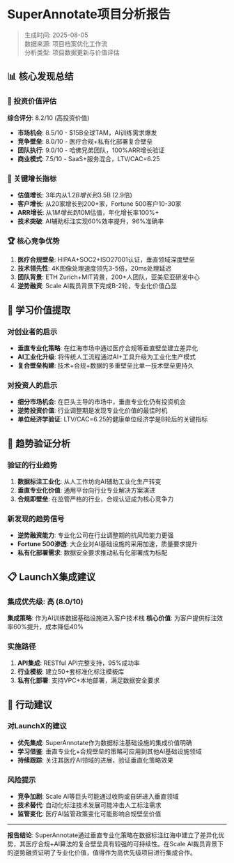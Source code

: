 # SuperAnnotate项目分析报告
> 生成时间: 2025-08-05  
> 数据来源: 项目档案优化工作流  
> 分析类型: 项目数据更新与价值评估

## 📊 核心发现总结

### 🎯 投资价值评估
**综合评分**: 8.2/10 (高投资价值)
- **市场机会**: 8.5/10 - $15B全球TAM，AI训练需求爆发
- **竞争壁垒**: 8.0/10 - 医疗合规+私有化部署复合壁垒
- **团队执行**: 9.0/10 - 哈佛兄弟团队，100%ARR增长验证
- **商业模式**: 7.5/10 - SaaS+服务混合，LTV/CAC=6.25

### 🚀 关键增长指标
- **估值增长**: 3年内从$1.2B增长到$3.5B (2.9倍)
- **客户增长**: 从20家增长到200+家，Fortune 500客户10-30家
- **ARR增长**: 从$1M增长到$10M估值，年化增长率100%+
- **技术突破**: AI辅助标注实现60%效率提升，96%准确率

### 🏆 核心竞争优势
1. **医疗合规壁垒**: HIPAA+SOC2+ISO27001认证，垂直领域深度壁垒
2. **技术领先性**: 4K图像处理速度领先3-5倍，20ms处理延迟
3. **团队背景**: ETH Zurich+MIT背景，200+人团队，亚美尼亚研发中心
4. **逆势融资**: Scale AI裁员背景下完成B-2轮，专业化价值凸显

## 🎨 学习价值提取

### 对创业者的启示
- **垂直专业化策略**: 在红海市场中通过医疗合规等垂直壁垒建立差异化
- **AI工业化升级**: 将传统人工流程通过AI+工具升级为工业化生产模式
- **复合壁垒构建**: 技术+合规+数据的多重壁垒比单一技术壁垒更持久

### 对投资人的启示
- **细分市场机会**: 在巨头主导的市场中，垂直专业化仍有投资机会
- **逆势投资价值**: 行业调整期是发现专业化价值的最佳时机
- **单位经济学验证**: LTV/CAC=6.25的健康单位经济学是B轮后的关键指标

## 🔮 趋势验证分析

### 验证的行业趋势
1. **数据标注工业化**: 从人工作坊向AI辅助工业化生产转变
2. **垂直专业化价值**: 通用平台向行业专业解决方案演进
3. **合规即壁垒**: 在监管严格的行业，合规认证成为核心竞争力

### 新发现的趋势信号
- **逆势融资能力**: 专业化公司在行业调整期的抗风险能力更强
- **Fortune 500渗透**: 大企业对AI基础设施的采用加速，质量要求提升
- **私有化部署需求**: 数据安全要求推动私有化部署成为标配

## 📋 LaunchX集成建议

### 集成优先级: 高 (8.0/10)
**集成策略**: 作为AI训练数据基础设施进入客户技术栈
**核心价值**: 为客户提供标注效率60%提升，成本降低40%

### 实施路径
1. **API集成**: RESTful API完整支持，95%成功率
2. **行业模板**: 建立50+套标准化标注模板库
3. **私有化部署**: 支持VPC+本地部署，满足数据安全要求

## 🎯 行动建议

### 对LaunchX的建议
- **优先集成**: SuperAnnotate作为数据标注基础设施的集成价值明确
- **学习借鉴**: 垂直专业化+合规壁垒的策略可应用到其他AI基础设施领域
- **持续跟踪**: 关注其医疗AI领域的进展，验证垂直化策略效果

### 风险提示
- **竞争加剧**: Scale AI等巨头可能通过收购或自研进入垂直领域
- **技术替代**: 自动化标注技术发展可能冲击人工标注需求
- **监管变化**: 医疗AI监管政策变化可能影响合规壁垒价值

---

**报告结论**: SuperAnnotate通过垂直专业化策略在数据标注红海中建立了差异化优势，其医疗合规+AI算法的复合壁垒具有较强的可持续性。在Scale AI裁员背景下的逆势融资证明了专业化价值，值得作为高优先级项目进行集成合作。